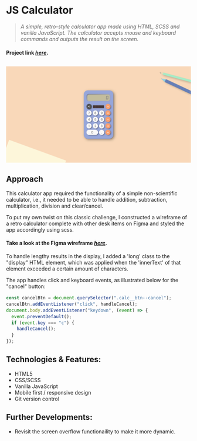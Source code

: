 # JS Calculator

> _A simple, retro-style calculator app made using HTML, SCSS and vanilla JavaScript. The calculator accepts mouse and keyboard commands and outputs the result on the screen._</br>

#### Project link [_here_](https://jpthacker.github.io/punk-api/).

##

<p align="center">
  <img src="./images/js-calculator-screenshot.jpg" alt="js-calculator screenshot">
</p>

## Approach

This calculator app required the functionality of a simple non-scientific calculator, i.e., it needed to be able to handle addition, subtraction, multiplication, division and clear/cancel.

To put my own twist on this classic challenge, I constructed a wireframe of a retro calculator complete with other desk items on Figma and styled the app accordingly using scss.

#### Take a look at the Figma wireframe [_here_](https://www.figma.com/file/fivaKGg3YGfE2XmDXKLh2H/js-calculator?node-id=2%3A2&t=DzYSeUrkj6jkuJV1-1).

To handle lengthy results in the display, I added a 'long' class to the "display" HTML element, which was applied when the 'innerText' of that element exceeded a certain amount of characters.

The app handles click and keyboard events, as illustrated below for the "cancel" button:

```javascript
const cancelBtn = document.querySelector(".calc__btn--cancel");
cancelBtn.addEventListener("click", handleCancel);
document.body.addEventListener("keydown", (event) => {
  event.preventDefault();
  if (event.key === "c") {
    handleCancel();
  }
});
```

## Technologies & Features:

- HTML5
- CSS/SCSS
- Vanilla JavaScript
- Mobile first / responsive design
- Git version control

## Further Developments:

- Revisit the screen overflow functionaility to make it more dynamic.
